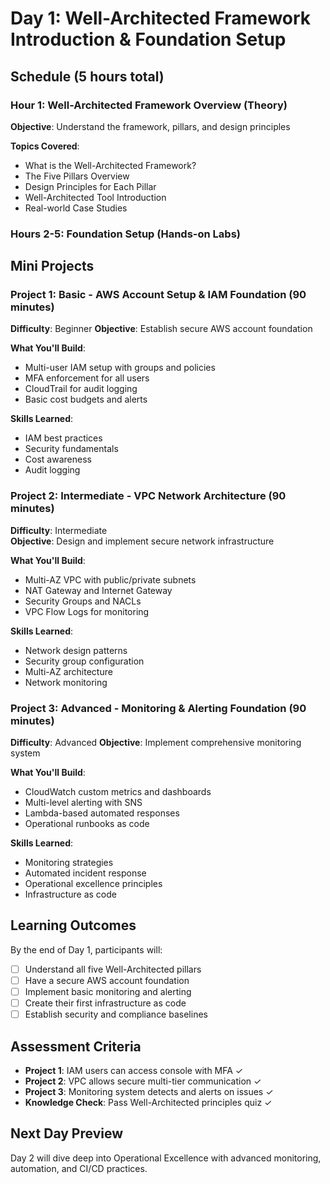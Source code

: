 # Day 1: Well-Architected Framework Introduction & Foundation Setup

## Schedule (5 hours total)

### Hour 1: Well-Architected Framework Overview (Theory)
**Objective**: Understand the framework, pillars, and design principles

**Topics Covered**:
- What is the Well-Architected Framework?
- The Five Pillars Overview
- Design Principles for Each Pillar
- Well-Architected Tool Introduction
- Real-world Case Studies

### Hours 2-5: Foundation Setup (Hands-on Labs)

## Mini Projects

### Project 1: Basic - AWS Account Setup & IAM Foundation (90 minutes)
**Difficulty**: Beginner
**Objective**: Establish secure AWS account foundation

**What You'll Build**:
- Multi-user IAM setup with groups and policies
- MFA enforcement for all users
- CloudTrail for audit logging
- Basic cost budgets and alerts

**Skills Learned**:
- IAM best practices
- Security fundamentals
- Cost awareness
- Audit logging

### Project 2: Intermediate - VPC Network Architecture (90 minutes)
**Difficulty**: Intermediate  
**Objective**: Design and implement secure network infrastructure

**What You'll Build**:
- Multi-AZ VPC with public/private subnets
- NAT Gateway and Internet Gateway
- Security Groups and NACLs
- VPC Flow Logs for monitoring

**Skills Learned**:
- Network design patterns
- Security group configuration
- Multi-AZ architecture
- Network monitoring

### Project 3: Advanced - Monitoring & Alerting Foundation (90 minutes)
**Difficulty**: Advanced
**Objective**: Implement comprehensive monitoring system

**What You'll Build**:
- CloudWatch custom metrics and dashboards
- Multi-level alerting with SNS
- Lambda-based automated responses
- Operational runbooks as code

**Skills Learned**:
- Monitoring strategies
- Automated incident response
- Operational excellence principles
- Infrastructure as code

## Learning Outcomes
By the end of Day 1, participants will:
- [ ] Understand all five Well-Architected pillars
- [ ] Have a secure AWS account foundation
- [ ] Implement basic monitoring and alerting
- [ ] Create their first infrastructure as code
- [ ] Establish security and compliance baselines

## Assessment Criteria
- **Project 1**: IAM users can access console with MFA ✓
- **Project 2**: VPC allows secure multi-tier communication ✓  
- **Project 3**: Monitoring system detects and alerts on issues ✓
- **Knowledge Check**: Pass Well-Architected principles quiz ✓

## Next Day Preview
Day 2 will dive deep into Operational Excellence with advanced monitoring, automation, and CI/CD practices.

